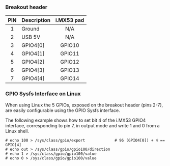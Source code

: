 ### Breakout header

| PIN | Description     |  i.MX53 pad |
|:---:|-----------------|:-----------:|
|  1  | Ground          |   N/A       |
|  2  | USB 5V          |   N/A       |
|  3  | GPIO4[0]        |   GPIO10    |
|  4  | GPIO4[1]        |   GPIO11    |
|  5  | GPIO4[2]        |   GPIO12    |
|  6  | GPIO4[3]        |   GPIO13    |
|  7  | GPIO4[4]        |   GPIO14    |


### GPIO Sysfs Interface on Linux

When using Linux the 5 GPIOs, exposed on the breakout header (pins 2-7), are
easily configurable using the GPIO Sysfs interface.

The following example shows how to set bit 4 of the i.MX53 GPIO4 interface,
corresponding to pin 7, in output mode and write 1 and 0 from a Linux shell.

```
# echo 100 > /sys/class/gpio/export             # 96 (GPIO4[0]) + 4 == GPIO[4]
# echo out > /sys/class/gpio/gpio100/direction
# echo 1 > /sys/class/gpio/gpio100/value
# echo 0 > /sys/class/gpio/gpio100/value
```
